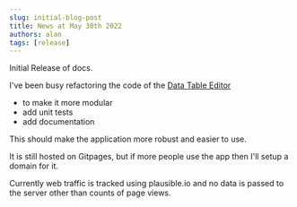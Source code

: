 ```yaml
---
slug: initial-blog-post
title: News at May 30th 2022
authors: alan
tags: [release]
---
```


Initial Release of docs.

<!--truncate-->

I've been busy refactoring the code of the [Data Table Editor](https://github.com/eviltester/grid-table-editor/)

- to make it more modular
- add unit tests
- add documentation

This should make the application more robust and easier to use.

It is still hosted on Gitpages, but if more people use the app then I'll setup a domain for it.

Currently web traffic is tracked using plausible.io and no data is passed to the server other than counts of page views.